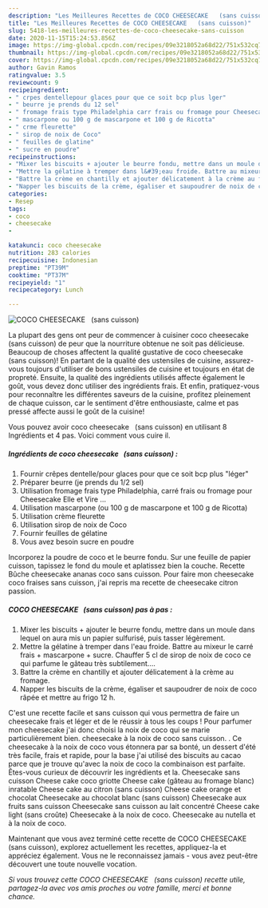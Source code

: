 ```yaml
---
description: "Les Meilleures Recettes de COCO CHEESECAKE   (sans cuisson)"
title: "Les Meilleures Recettes de COCO CHEESECAKE   (sans cuisson)"
slug: 5418-les-meilleures-recettes-de-coco-cheesecake-sans-cuisson
date: 2020-11-15T15:24:53.856Z
image: https://img-global.cpcdn.com/recipes/09e3218052a68d22/751x532cq70/coco-cheesecake-sans-cuisson-photo-principale-de-la-recette.jpg
thumbnail: https://img-global.cpcdn.com/recipes/09e3218052a68d22/751x532cq70/coco-cheesecake-sans-cuisson-photo-principale-de-la-recette.jpg
cover: https://img-global.cpcdn.com/recipes/09e3218052a68d22/751x532cq70/coco-cheesecake-sans-cuisson-photo-principale-de-la-recette.jpg
author: Gavin Ramos
ratingvalue: 3.5
reviewcount: 9
recipeingredient:
- " crpes dentellepour glaces pour que ce soit bcp plus lger"
- " beurre je prends du 12 sel"
- " fromage frais type Philadelphia carr frais ou fromage pour Cheesecake Elle et Vire "
- " mascarpone ou 100 g de mascarpone et 100 g de Ricotta"
- " crme fleurette"
- " sirop de noix de Coco"
- " feuilles de glatine"
- " sucre en poudre"
recipeinstructions:
- "Mixer les biscuits + ajouter le beurre fondu, mettre dans un moule dans lequel on aura mis un papier sulfurisé, puis tasser légèrement."
- "Mettre la gélatine à tremper dans l&#39;eau froide. Battre au mixeur le carré frais + mascarpone + sucre. Chauffer 5 cl de sirop de noix de coco ce qui parfume le gâteau très subtilement…."
- "Battre la crème en chantilly et ajouter délicatement à la crème au fromage."
- "Napper les biscuits de la crème, égaliser et saupoudrer de noix de coco râpée et mettre au frigo 12 h."
categories:
- Resep
tags:
- coco
- cheesecake
- 

katakunci: coco cheesecake  
nutrition: 283 calories
recipecuisine: Indonesian
preptime: "PT39M"
cooktime: "PT37M"
recipeyield: "1"
recipecategory: Lunch

---
```



![COCO CHEESECAKE   (sans cuisson)](https://img-global.cpcdn.com/recipes/09e3218052a68d22/751x532cq70/coco-cheesecake-sans-cuisson-photo-principale-de-la-recette.jpg)

La plupart des gens ont peur de commencer à cuisiner coco cheesecake   (sans cuisson) de peur que la nourriture obtenue ne soit pas délicieuse. Beaucoup de choses affectent la qualité gustative de coco cheesecake   (sans cuisson)! En partant de la qualité des ustensiles de cuisine, assurez-vous toujours d'utiliser de bons ustensiles de cuisine et toujours en état de propreté. Ensuite, la qualité des ingrédients utilisés affecte également le goût, vous devez donc utiliser des ingrédients frais. Et enfin, pratiquez-vous pour reconnaître les différentes saveurs de la cuisine, profitez pleinement de chaque cuisson, car le sentiment d'être enthousiaste, calme et pas pressé affecte aussi le goût de la cuisine!

<!--inarticleads1-->

Vous pouvez avoir coco cheesecake   (sans cuisson) en utilisant 8 Ingrédients et 4 pas. Voici comment vous cuire il.

##### Ingrédients de coco cheesecake   (sans cuisson) :

1. Fournir  crêpes dentelle/pour glaces pour que ce soit bcp plus &#34;léger&#34;
1. Préparer  beurre (je prends du 1/2 sel)
1. Utilisation  fromage frais type Philadelphia, carré frais ou fromage pour Cheesecake Elle et Vire …
1. Utilisation  mascarpone (ou 100 g de mascarpone et 100 g de Ricotta)
1. Utilisation  crème fleurette
1. Utilisation  sirop de noix de Coco
1. Fournir  feuilles de gélatine
1. Vous avez besoin  sucre en poudre


Incorporez la poudre de coco et le beurre fondu. Sur une feuille de papier cuisson, tapissez le fond du moule et aplatissez bien la couche. Recette Bûche cheesecake ananas coco sans cuisson. Pour faire mon cheesecake coco fraises sans cuisson, j&#39;ai repris ma recette de cheesecake citron passion. 

<!--inarticleads2-->

##### COCO CHEESECAKE   (sans cuisson) pas à pas :

1. Mixer les biscuits + ajouter le beurre fondu, mettre dans un moule dans lequel on aura mis un papier sulfurisé, puis tasser légèrement.
1. Mettre la gélatine à tremper dans l&#39;eau froide. Battre au mixeur le carré frais + mascarpone + sucre. Chauffer 5 cl de sirop de noix de coco ce qui parfume le gâteau très subtilement….
1. Battre la crème en chantilly et ajouter délicatement à la crème au fromage.
1. Napper les biscuits de la crème, égaliser et saupoudrer de noix de coco râpée et mettre au frigo 12 h.


C&#39;est une recette facile et sans cuisson qui vous permettra de faire un cheesecake frais et léger et de le réussir à tous les coups ! Pour parfumer mon cheesecake j&#39;ai donc choisi la noix de coco qui se marie particulièrement bien. cheesecake à la noix de coco sans cuisson. . Ce cheesecake à la noix de coco vous étonnera par sa bonté, un dessert d&#39;été très facile, frais et rapide, pour la base j&#39;ai utilisé des biscuits au cacao parce que je trouve qu&#39;avec la noix de coco la combinaison est parfaite. Êtes-vous curieux de découvrir les ingrédients et la. Cheesecake sans cuisson Cheese cake coco griotte Cheese cake (gâteau au fromage blanc) inratable Cheese cake au citron (sans cuisson) Cheese cake orange et chocolat Cheesecake au chocolat blanc (sans cuisson) Cheesecake aux fruits sans cuisson Cheesecake sans cuisson au lait concentré Cheese cake light (sans croûte) Cheesecake à la noix de coco. Cheesecake au nutella et à la noix de coco. 

<!--inarticleads1-->

<p>
Maintenant que vous avez terminé cette recette de COCO CHEESECAKE   (sans cuisson), explorez actuellement les recettes, appliquez-la et appréciez également. Vous ne le reconnaissez jamais - vous avez peut-être découvert une toute nouvelle vocation.
</p>

<p>
<i>Si vous trouvez cette COCO CHEESECAKE   (sans cuisson) recette utile, partagez-la avec vos amis proches ou votre famille, merci et bonne chance.</i>
</p>
